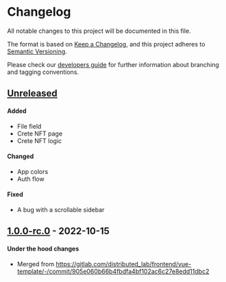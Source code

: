 # Changelog
All notable changes to this project will be documented in this file.

The format is based on [Keep a Changelog](https://keepachangelog.com/en/1.0.0/),
and this project adheres to [Semantic Versioning](https://semver.org/spec/v2.0.0.html).

Please check our [developers guide](https://gitlab.com/tokend/developers-guide)
for further information about branching and tagging conventions.

## [Unreleased]
#### Added
- File field
- Crete NFT page
- Crete NFT logic

#### Changed
- App colors
- Auth flow

#### Fixed
- A bug with a scrollable sidebar

## [1.0.0-rc.0] - 2022-10-15
#### Under the hood changes
- Merged from https://gitlab.com/distributed_lab/frontend/vue-template/-/commit/905e060b66b4fbdfa4bf102ac6c27e8edd11dbc2

[Unreleased]: https://gitlab.com/tokend/nft-books/admin-panel-nft-books/compare/1.0.0-rc.1...main
[1.0.0-rc.1]: https://gitlab.com/tokend/nft-books/admin-panel-nft-books/compare/1.0.0-rc.0...1.0.0-rc.1
[1.0.0-rc.0]: https://gitlab.com/tokend/nft-books/admin-panel-nft-books/tags/1.0.0-rc.0
